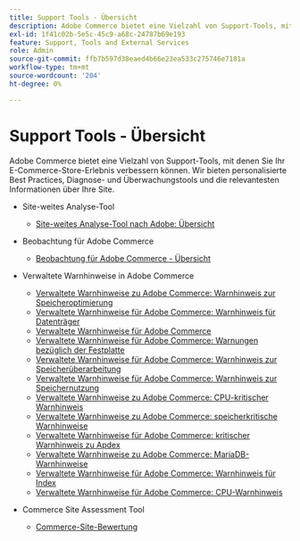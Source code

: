 ```yaml
---
title: Support Tools - Übersicht
description: Adobe Commerce bietet eine Vielzahl von Support-Tools, mit denen Sie Ihr E-Commerce-Store-Erlebnis verbessern können. Wir bieten personalisierte Best Practices, Diagnose- und Überwachungstools und die relevantesten Informationen über Ihre Site.
exl-id: 1f41c02b-5e5c-45c9-a68c-24787b69e193
feature: Support, Tools and External Services
role: Admin
source-git-commit: ffb7b597d38eaed4b66e23ea533c275746e7181a
workflow-type: tm+mt
source-wordcount: '204'
ht-degree: 0%

---
```


# Support Tools - Übersicht

Adobe Commerce bietet eine Vielzahl von Support-Tools, mit denen Sie Ihr E-Commerce-Store-Erlebnis verbessern können. Wir bieten personalisierte Best Practices, Diagnose- und Überwachungstools und die relevantesten Informationen über Ihre Site.

* Site-weites Analyse-Tool

   * [Site-weites Analyse-Tool nach Adobe: Übersicht](/help/support-tools/site-wide-analysis-tool/swat-tool-overview.md)

* Beobachtung für Adobe Commerce

   * [Beobachtung für Adobe Commerce - Übersicht](https://experienceleague.adobe.com/en/docs/commerce-operations/tools/observation-for-adobe-commerce/intro)

* Verwaltete Warnhinweise in Adobe Commerce
   * [Verwaltete Warnhinweise zu Adobe Commerce: Warnhinweis zur Speicheroptimierung](/help/support-tools/managed-alerts-for-adobe-commerce/managed-alerts-on-magento-commerce-redis-memory-critical-alert.md)
   * [Verwaltete Warnhinweise für Adobe Commerce: Warnhinweis für Datenträger](/help/support-tools/managed-alerts-for-adobe-commerce/managed-alerts-for-magento-commerce-disk-warning-alert.md)
   * [Verwaltete Warnhinweise für Adobe Commerce](/help/support-tools/managed-alerts-for-adobe-commerce/managed-alerts-for-magento-commerce.md)
   * [Verwaltete Warnhinweise für Adobe Commerce: Warnungen bezüglich der Festplatte](/help/support-tools/managed-alerts-for-adobe-commerce/managed-alerts-for-magento-commerce-disk-critical-alert.md)
   * [Verwaltete Warnhinweise für Adobe Commerce: Warnhinweis zur Speicherüberarbeitung](/help/support-tools/managed-alerts-for-adobe-commerce/managed-alerts-on-magento-commerce-redis-memory-warning-alert.md)
   * [Verwaltete Warnhinweise für Adobe Commerce: Warnhinweis zur Speichernutzung](/help/support-tools/managed-alerts-for-adobe-commerce/managed-alerts-for-magento-commerce-memory-warning-alert.md)
   * [Verwaltete Warnhinweise zu Adobe Commerce: CPU-kritischer Warnhinweis](/help/support-tools/managed-alerts-for-adobe-commerce/managed-alerts-on-magento-commerce-cpu-critical-alert.md)
   * [Verwaltete Warnhinweise zu Adobe Commerce: speicherkritische Warnhinweise](/help/support-tools/managed-alerts-for-adobe-commerce/managed-alerts-on-magento-commerce-memory-critical-alert.md)
   * [Verwaltete Warnhinweise für Adobe Commerce: kritischer Warnhinweis zu Apdex](/help/support-tools/managed-alerts-for-adobe-commerce/managed-alerts-for-magento-commerce-apdex-critical-alert.md)
   * [Verwaltete Warnhinweise zu Adobe Commerce: MariaDB-Warnhinweise](/help/support-tools/managed-alerts-for-adobe-commerce/managed-alerts-on-magento-commerce-mariadb-alerts.md)
   * [Verwaltete Warnhinweise für Adobe Commerce: Warnhinweis für Index](/help/support-tools/managed-alerts-for-adobe-commerce/managed-alerts-for-magento-commerce-apdex-warning-alert.md)
   * [Verwaltete Warnhinweise für Adobe Commerce: CPU-Warnhinweis](/help/support-tools/managed-alerts-for-adobe-commerce/managed-alerts-for-magento-commerce-cpu-warning-alert.md)
* Commerce Site Assessment Tool
   * [Commerce-Site-Bewertung](https://experienceleague.adobe.com/tools/commerce-site-assessment/index.html)
